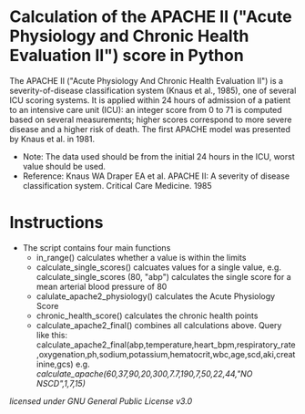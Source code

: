 # Calculation of the APACHE II ("Acute Physiology and Chronic Health Evaluation II") score in Python

The APACHE II ("Acute Physiology And Chronic Health Evaluation II") is a severity-of-disease classification system (Knaus et al., 1985), one of several ICU scoring systems. It is applied within 24 hours of admission of a patient to an intensive care unit (ICU): an integer score from 0 to 71 is computed based on several measurements; higher scores correspond to more severe disease and a higher risk of death. The first APACHE model was presented by Knaus et al. in 1981.
- Note: The data used should be from the initial 24 hours in the ICU, worst value should be used.
- Reference: Knaus WA Draper EA et al. APACHE II: A severity of disease classification system. Critical Care Medicine. 1985


# Instructions
- The script contains four main functions
  - in_range() calculates whether a value is within the limits
  - calculate_single_scores() calcuates values for a single value, e.g. calculate_single_scores (80, "abp") calculates the single score for a mean arterial blood pressure of 80
  - calulate_apache2_physiology() calculates the Acute Physiology Score
  - chronic_health_score() calculates the chronic health points 
  - calculate_apache2_final() combines all calculations above. Query like this: calculate_apache2_final(abp,temperature,heart_bpm,respiratory_rate,oxygenation,ph,sodium,potassium,hematocrit,wbc,age,scd,aki,creatinine,gcs) e.g. *calculate_apache(60,37,90,20,300,7.7,190,7,50,22,44,"NO NSCD",1,7,15)*


*licensed under GNU General Public License v3.0*
